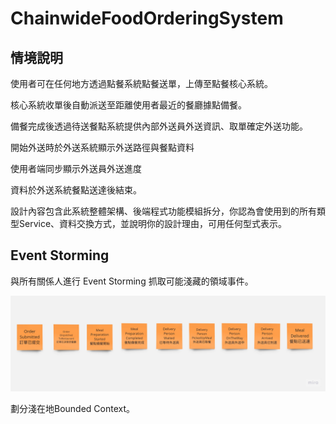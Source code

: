 ﻿# ChainwideFoodOrderingSystem



## 情境說明

使用者可在任何地方透過點餐系統點餐送單，上傳至點餐核心系統。

核心系統收單後自動派送至距離使用者最近的餐廳據點備餐。

備餐完成後透過待送餐點系統提供內部外送員外送資訊、取單確定外送功能。

開始外送時於外送系統顯示外送路徑與餐點資料

使用者端同步顯示外送員外送進度

資料於外送系統餐點送達後結束。

設計內容包含此系統整體架構、後端程式功能模組拆分，你認為會使用到的所有類型Service、資料交換方式，並說明你的設計理由，可用任何型式表示。


## Event Storming 

與所有關係人進行 Event Storming 抓取可能淺藏的領域事件。

![Event Storming Domain Event](Images/EventStorming_DomainEvents.jpg)


劃分淺在地Bounded Context。